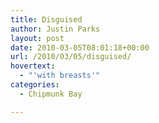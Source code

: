 ```yaml
---
title: Disguised
author: Justin Parks
layout: post
date: 2010-03-05T08:01:18+00:00
url: /2010/03/05/disguised/
hovertext:
  - "'with breasts'"
categories:
  - Chipmunk Bay

---
```

